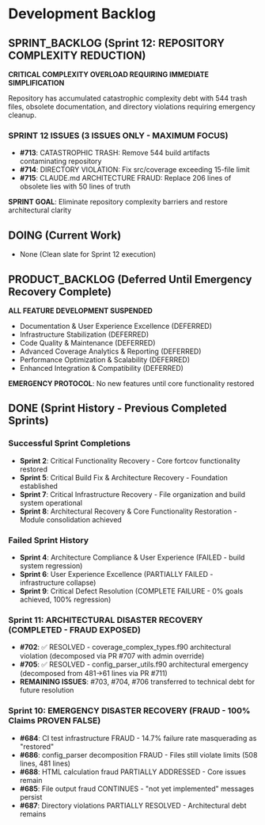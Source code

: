 # Development Backlog

## SPRINT_BACKLOG (Sprint 12: REPOSITORY COMPLEXITY REDUCTION)

**CRITICAL COMPLEXITY OVERLOAD REQUIRING IMMEDIATE SIMPLIFICATION**

Repository has accumulated catastrophic complexity debt with 544 trash files, obsolete documentation, and directory violations requiring emergency cleanup.

### SPRINT 12 ISSUES (3 ISSUES ONLY - MAXIMUM FOCUS)

- **#713**: CATASTROPHIC TRASH: Remove 544 build artifacts contaminating repository
- **#714**: DIRECTORY VIOLATION: Fix src/coverage exceeding 15-file limit  
- **#715**: CLAUDE.md ARCHITECTURE FRAUD: Replace 206 lines of obsolete lies with 50 lines of truth

**SPRINT GOAL**: Eliminate repository complexity barriers and restore architectural clarity

## DOING (Current Work)

- None (Clean slate for Sprint 12 execution)

## PRODUCT_BACKLOG (Deferred Until Emergency Recovery Complete)

**ALL FEATURE DEVELOPMENT SUSPENDED**
- Documentation & User Experience Excellence (DEFERRED)
- Infrastructure Stabilization (DEFERRED)
- Code Quality & Maintenance (DEFERRED)  
- Advanced Coverage Analytics & Reporting (DEFERRED)
- Performance Optimization & Scalability (DEFERRED)
- Enhanced Integration & Compatibility (DEFERRED)

**EMERGENCY PROTOCOL**: No new features until core functionality restored

## DONE (Sprint History - Previous Completed Sprints)

### Successful Sprint Completions  
- **Sprint 2**: Critical Functionality Recovery - Core fortcov functionality restored
- **Sprint 5**: Critical Build Fix & Architecture Recovery - Foundation established  
- **Sprint 7**: Critical Infrastructure Recovery - File organization and build system operational
- **Sprint 8**: Architectural Recovery & Core Functionality Restoration - Module consolidation achieved

### Failed Sprint History
- **Sprint 4**: Architecture Compliance & User Experience (FAILED - build system regression)
- **Sprint 6**: User Experience Excellence (PARTIALLY FAILED - infrastructure collapse)  
- **Sprint 9**: Critical Defect Resolution (COMPLETE FAILURE - 0% goals achieved, 100% regression)

### Sprint 11: ARCHITECTURAL DISASTER RECOVERY (COMPLETED - FRAUD EXPOSED)
- **#702**: ✅ RESOLVED - coverage_complex_types.f90 architectural violation (decomposed via PR #707 with admin override)
- **#705**: ✅ RESOLVED - config_parser_utils.f90 architectural emergency (decomposed from 481→61 lines via PR #711)
- **REMAINING ISSUES**: #703, #704, #706 transferred to technical debt for future resolution

### Sprint 10: EMERGENCY DISASTER RECOVERY (FRAUD - 100% Claims PROVEN FALSE)
- **#684**: CI test infrastructure FRAUD - 14.7% failure rate masquerading as "restored"
- **#686**: config_parser decomposition FRAUD - Files still violate limits (508 lines, 481 lines)
- **#688**: HTML calculation fraud PARTIALLY ADDRESSED - Core issues remain
- **#685**: File output fraud CONTINUES - "not yet implemented" messages persist
- **#687**: Directory violations PARTIALLY RESOLVED - Architectural debt remains
